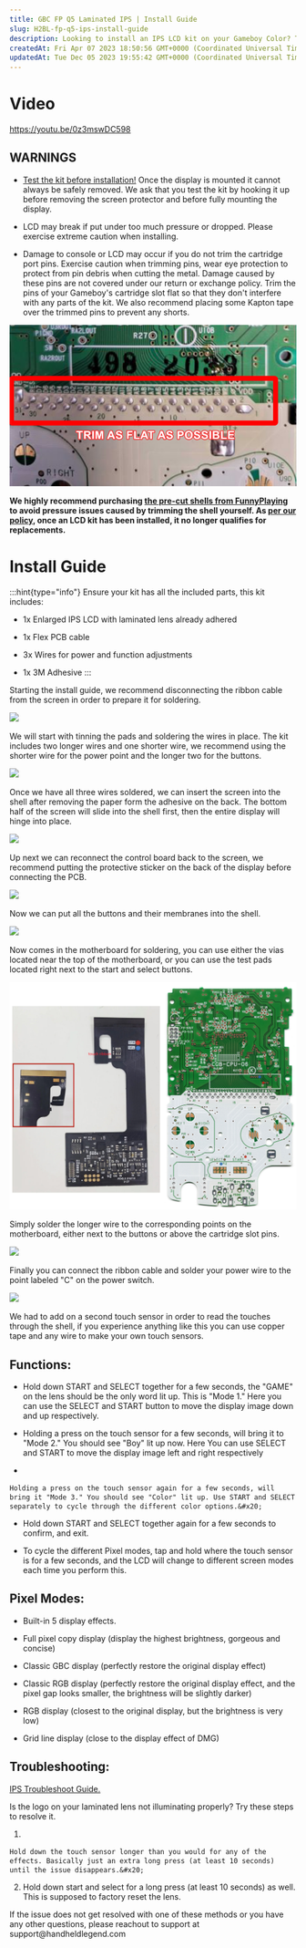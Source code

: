 ```yaml
---
title: GBC FP Q5 Laminated IPS | Install Guide
slug: H2BL-fp-q5-ips-install-guide
description: Looking to install an IPS LCD kit on your Gameboy Color? This document offers essential warnings and instructions to guide you through the process. Learn how to test the kit, prevent console or LCD damage, and trim cartridge port pins with caution. Discov
createdAt: Fri Apr 07 2023 18:50:56 GMT+0000 (Coordinated Universal Time)
updatedAt: Tue Dec 05 2023 19:55:42 GMT+0000 (Coordinated Universal Time)
---
```


# Video

<https://youtu.be/0z3mswDC598>

## WARNINGS

*   [Test the kit before installation!](https://www.youtube.com/watch?v=K6dhyXIUBT4) Once the display is mounted it cannot always be safely removed. We ask that you test the kit by hooking it up before removing the screen protector and before fully mounting the display.

*
    LCD may break if put under too much pressure or dropped. Please exercise extreme caution when installing.

*   Damage to console or LCD may occur if you do not trim the cartridge port pins. Exercise caution when trimming pins, wear eye protection to protect from pin debris when cutting the metal. Damage caused by these pins are not covered under our return or exchange policy. Trim the pins of your Gameboy's cartridge slot flat so that they don't interfere with any parts of the kit. We also recommend placing some Kapton tape over the trimmed pins to prevent any shorts.

![](../../assets/RDQ3UkEX7uWloKUHhXA4c_image.png)

**We highly recommend purchasing **[**the pre-cut shells from FunnyPlaying**](https://handheldlegend.com/collections/game-boy-color-gbc-shells/products/funnyplaying-game-boy-color-retro-pixel-ips-shell?variant=39833187975302)** to avoid pressure issues caused by trimming the shell yourself. As **[**per our policy**](https://handheldlegend.com/policies/refund-policy)**, once an LCD kit has been installed, it no longer qualifies for replacements.**

# Install Guide

:::hint{type="info"}
Ensure your kit has all the included parts, this kit includes:&#x20;

*   1x Enlarged IPS LCD with laminated lens already adhered

*   1x Flex PCB cable

*   3x Wires for power and function adjustments

*   1x 3M Adhesive
:::

Starting the install guide, we recommend disconnecting the ribbon cable from the screen in order to prepare it for soldering.&#x20;

![](https://i.imgur.com/nS9gWoV.jpeg)

We will start with tinning the pads and soldering the wires in place. The kit includes two longer wires and one shorter wire, we recommend using the shorter wire for the power point and the longer two for the buttons.&#x20;

![](https://i.imgur.com/zu9s78M.jpeg)

Once we have all three wires soldered, we can insert the screen into the shell after removing the paper form the adhesive on the back. The bottom half of the screen will slide into the shell first, then the entire display will hinge into place.&#x20;

![](https://i.imgur.com/dUivNJ9.jpeg)

Up next we can reconnect the control board back to the screen, we recommend putting the protective sticker on the back of the display before connecting the PCB.&#x20;

![](https://i.imgur.com/OHpRdW8.jpeg)

Now we can put all the buttons and their membranes into the shell.&#x20;

![](https://i.imgur.com/hUrlYfj.jpeg)

Now comes in the motherboard for soldering, you can use either the vias located near the top of the motherboard, or you can use the test pads located right next to the start and select buttons.&#x20;

![](../../assets/7Q9zXeSY_af8bg6GCyHLY_solder-points.jpg)

Simply solder the longer wire to the corresponding points on the motherboard, either next to the buttons or above the cartridge slot pins.&#x20;

![](https://i.imgur.com/nPGXX85.jpeg)

Finally you can connect the ribbon cable and solder your power wire to the point labeled "C" on the power switch.&#x20;

![](https://i.imgur.com/wAmDTyn.jpeg)

We had to add on a second touch sensor in order to read the touches through the shell, if you experience anything like this you can use copper tape and any wire to make your own touch sensors.&#x20;

## Functions:

*   Hold down START and SELECT together for a few seconds, the "GAME" on the lens should be the only word lit up. This is "Mode 1."  Here you can use the SELECT and START button to move the display image down and up respectively.&#x20;

*
    Holding a press on the touch sensor for a few seconds, will bring it to "Mode 2." You should see "Boy" lit up now. Here You can use SELECT and START to move the display image left and right respectively


*

    Holding a press on the touch sensor again for a few seconds, will bring it "Mode 3." You should see "Color" lit up. Use START and SELECT separately to cycle through the different color options.&#x20;




*   Hold down START and SELECT together again for a few seconds to confirm, and exit. &#x20;




*   To cycle the different Pixel modes, tap and hold where the touch sensor is for a few seconds, and the LCD will change to different screen modes each time you perform this.&#x20;


## Pixel Modes:

*   Built-in 5 display effects.

*
    Full pixel copy display (display the highest brightness, gorgeous and concise)

*   Classic GBC display (perfectly restore the original display effect)

*   Classic RGB display (perfectly restore the original display effect, and the pixel gap looks smaller, the brightness will be slightly darker)

*   RGB display (closest to the original display, but the brightness is very low)

*   Grid line display (close to the display effect of DMG)

## Troubleshooting:

[IPS Troubleshoot Guide.](https://wiki.handheldlegend.com/ips-troubleshooting-guide)

Is the logo on your laminated lens not illuminating properly? Try these steps to resolve it.

1.


    Hold down the touch sensor longer than you would for any of the effects. Basically just an extra long press (at least 10 seconds) until the issue disappears.&#x20;

2.  Hold down start and select for a long press (at least 10 seconds) as well. This is supposed to factory reset the lens.


If the issue does not get resolved with one of these methods or you have any other questions, please reachout to support at support\@handheldlegend.com

